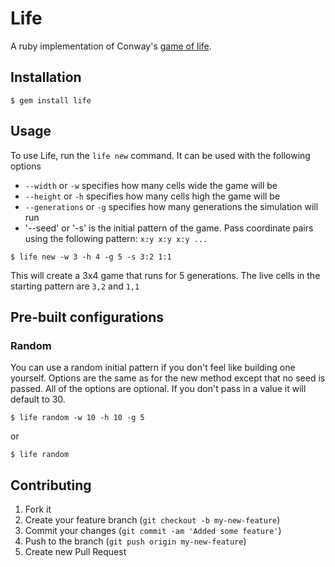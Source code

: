 # Life

A ruby implementation of Conway's [game of life](http://en.wikipedia.org/wiki/Conway%27s_Game_of_Life).

## Installation

    $ gem install life

## Usage

To use Life, run the `life new` command. It can be used with the following options
* `--width` or `-w` specifies how many cells wide the game will be
* `--height` or `-h` specifies how many cells high the game will be
* `--generations` or `-g` specifies how many generations the simulation will run
* '--seed' or '-s' is the initial pattern of the game. Pass coordinate pairs using the following pattern: `x:y x:y x:y ...`

```
$ life new -w 3 -h 4 -g 5 -s 3:2 1:1
```
This will create a 3x4 game that runs for 5 generations. The live cells in the starting pattern are `3,2` and `1,1`

## Pre-built configurations
### Random
You can use a random initial pattern if you don't feel like building one yourself. Options are the same as for the new method except that no seed is passed. All of the options are optional. If you don't pass in a value it will default to 30.

```
$ life random -w 10 -h 10 -g 5
```
or
```
$ life random
```

## Contributing

1. Fork it
2. Create your feature branch (`git checkout -b my-new-feature`)
3. Commit your changes (`git commit -am 'Added some feature'`)
4. Push to the branch (`git push origin my-new-feature`)
5. Create new Pull Request
